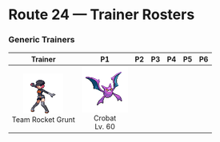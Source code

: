 # Route 24 — Trainer Rosters

### Generic Trainers

| Trainer | P1 | P2 | P3 | P4 | P5 | P6 |
|:-------:|:--:|:--:|:--:|:--:|:--:|:--:|
| ![Team Rocket Grunt](../../assets/trainers/rocket_grunt.png "Team Rocket Grunt")<br>Team Rocket Grunt | ![Crobat](../../assets/sprites/crobat/front.gif "Crobat: The development of wings on its legs enables it to fly fast but also makes it tough to stop and rest.")<br>Crobat<br>Lv. 60 |

